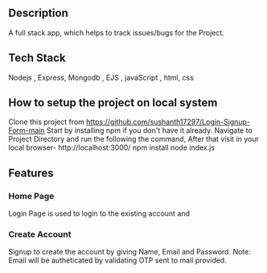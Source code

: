 ## Description
A full stack app, which helps to track issues/bugs for the Project.

## Tech Stack
Nodejs , Express, Mongodb , EJS , javaScript , html, css

## How to setup the project on local system
Clone this project from https://github.com/sushanth17297/Login-Signup-Form-main
Start by installing npm if you don't have it already.
Navigate to Project Directory and run the following the command, After that visit in your local browser- http://localhost:3000/
     npm install
     node index.js

## Features
  
  ### Home Page 
  Login Page is used to login to the existing account and 

  ### Create Account
  Signup to create the account by giving Name, Email and Password.
  Note: Email will be autheticated by validating OTP sent to mail provided.
